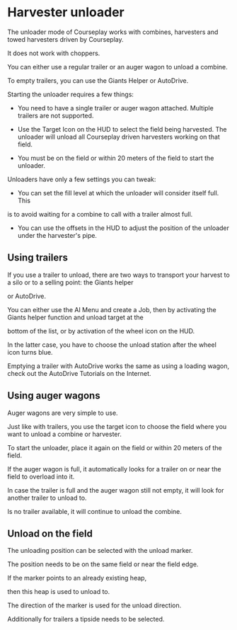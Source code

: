 # Harvester unloader

  
  
The unloader mode of Courseplay works with combines, harvesters and towed harvesters driven by Courseplay.  
  
It does not work with choppers.  
  
You can either use a regular trailer or an auger wagon to unload a combine.  
  
To empty trailers, you can use the Giants Helper or AutoDrive.  
  
Starting the unloader requires a few things:  
  
    
- You need to have a single trailer or auger wagon attached. Multiple trailers are not supported.  
  
    
- Use the Target Icon on the HUD to select the field being harvested. The unloader will unload all Courseplay driven harvesters working on that field.  
  
    
- You must be on the field or within 20 meters of the field to start the unloader.  
  
  
  
Unloaders have only a few settings you can tweak:  
  
    
- You can set the fill level at which the unloader will consider itself full. This  
  
is to avoid waiting for a combine to call with a trailer almost full.  
  
    
- You can use the offsets in the HUD to adjust the position of the unloader under the harvester's pipe.  
  
  
  


## Using trailers

  
  
If you use a trailer to unload, there are two ways to transport your harvest to a silo or to a selling point: the Giants helper  
  
or AutoDrive.  
  
You can either use the AI Menu and create a Job, then by activating the Giants helper function and unload target at the  
  
bottom of the list, or by activation of the wheel icon on the HUD.  
  
In the latter case, you have to choose the unload station after the wheel icon turns blue.  
  
  
  
Emptying a trailer with AutoDrive works the same as using a loading wagon, check out the AutoDrive Tutorials on the Internet.  
  


## Using auger wagons

  
  
Auger wagons are very simple to use.  
  
Just like with trailers, you use the target icon to choose the field where you want to unload a combine or harvester.  
  
To start the unloader, place it again on the field or within 20 meters of the field.  
  
If the auger wagon is full, it automatically looks for a trailer on or near the field to overload into it.  
  
In case the trailer is full and the auger wagon still not empty, it will look for another trailer to unload to.  
  
Is no trailer available, it will continue to unload the combine.  
  


## Unload on the field

  
  
The unloading position can be selected with the unload marker.  
  
The position needs to be on the same field or near the field edge.  
  
If the marker points to an already existing heap,   
  
then this heap is used to unload to.  
  
The direction of the marker is used for the unload direction.  
  
Additionally for trailers a tipside needs to be selected.  
  


